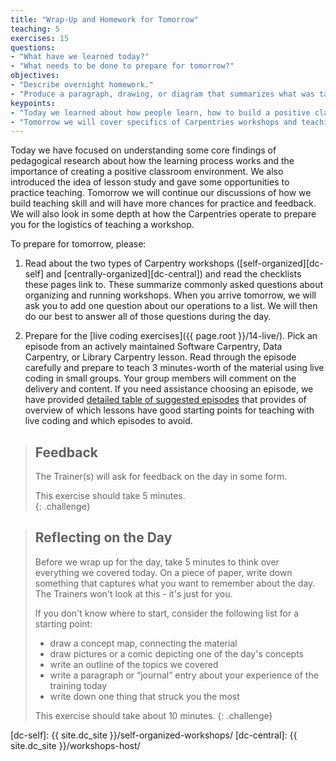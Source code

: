 ```yaml
---
title: "Wrap-Up and Homework for Tomorrow"
teaching: 5
exercises: 15
questions:
- "What have we learned today?"
- "What needs to be done to prepare for tomorrow?"
objectives:
- "Describe overnight homework."
- "Produce a paragraph, drawing, or diagram that summarizes what was taught today."  
keypoints:
- "Today we learned about how people learn, how to build a positive classroom environment, and how to give feedback."
- "Tomorrow we will cover specifics of Carpentries workshops and teaching practices."
---
```


Today we have focused on understanding some core findings of pedagogical research about how the learning process
works and the importance of creating a positive classroom environment. We also introduced the idea of lesson study
and gave some opportunities to practice teaching. Tomorrow we will continue our discussions of
how we build teaching skill and will have more chances for practice and feedback. We will also
look in some depth at how the Carpentries operate to prepare you for the logistics of teaching a workshop.

To prepare for tomorrow, please:

1.  Read about the two types of Carpentry workshops ([self-organized][dc-self] and 
    [centrally-organized][dc-central]) and read the checklists
    these pages link to. These summarize commonly asked questions about organizing and running workshops.
    When you arrive tomorrow, we will ask you to add one question about our operations to a list.
    We will then do our best to answer all of those questions during the day.

2.  Prepare for the [live coding exercises]({{ page.root }}/14-live/).
    Pick an episode from an actively maintained Software Carpentry, Data Carpentry, or Library Carpentry lesson. 
    Read through the episode carefully and prepare to teach 3 minutes-worth of the material using live coding in small groups.
    Your group members will comment on the delivery and content.
    If you need assistance choosing an episode, 
    we have provided [detailed table of suggested episodes](https://carpentries.github.io/instructor-training/demo_lessons/index.html) that provides of overview of which lessons have good starting points
    for teaching with live coding and which episodes to avoid. 
    

> ## Feedback
>
> The Trainer(s) will ask for feedback on the day in some form.  
>
> This exercise should take 5 minutes.  
{: .challenge}

> ## Reflecting on the Day
>
> Before we wrap up for the day, take 5 minutes to think over
> everything we covered today.  On a piece of paper, write
> down something that captures what you want to remember about
> the day.  The Trainers won't look at this - it's just for you.  
>
> If you don't know where to start, consider
> the following list for a starting point:
>
> * draw a concept map, connecting the material
> * draw pictures or a comic depicting one of the day's concepts
> * write an outline of the topics we covered
> * write a paragraph or “journal” entry about your
> experience of the training today
> * write down one thing that struck you the most
>
> This exercise should take about 10 minutes.
{: .challenge}

[dc-self]: {{ site.dc_site }}/self-organized-workshops/
[dc-central]: {{ site.dc_site }}/workshops-host/
